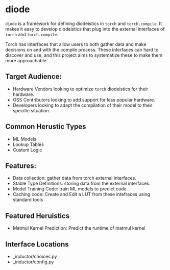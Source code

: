 # diode
`diode` is a framework for defining diodeistics in `torch` and `torch.compile`. It makes it easy to develop diodeistics that plug into the external interfaces of `torch` and `torch.compile`.

Torch has interfaces that allow users to both gather data and make decisions on and with the compile process. These interfaces can hard to discover and use, and this project aims to systematize these to make them more approachable.

## Target Audience:
- Hardware Vendors looking to optimize `torch` diodeistics for their hardware.
- OSS Contributors looking to add support for less popular hardware.
- Developers looking to adapt the compilation of their model to their specific situation.

## Common Herustic Types
- ML Models
- Lookup Tables
- Custom Logic

## Features:
- Data collection: gather data from torch external interfaces.
- Stable Type Definitions: storing data from the external interfaces.
- Model Training Code: train ML models to predict code.
- Caching code: Create and Edit a LUT from these intefraces using standard tools

## Featured Heruistics
- Matmul Kernel Prediction: Predict the runtime of matmul kernel

## Interface Locations
- _inductor/choices.py
- _inductor/config.py
